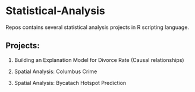 # Statistical-Analysis
Repos contains several statistical analysis projects in R scripting language.

## Projects:
1. Building an Explanation Model for Divorce Rate (Causal relationships)

2. Spatial Analysis: Columbus Crime

3. Spatial Analysis: Bycatach Hotspot Prediction
